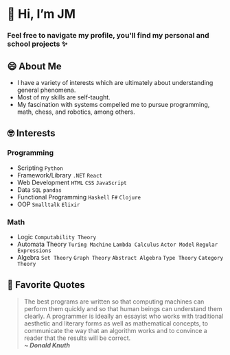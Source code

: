 # 👋 Hi, I’m JM
### Feel free to navigate my profile, you'll find my personal and school projects ✨

## 😄 About Me
- I have a variety of interests which are ultimately about understanding general phenomena.
- Most of my skills are self-taught.
- My fascination with systems compelled me to pursue programming, math, chess, and robotics, among others.

## 🤓 Interests
### Programming
- Scripting `Python`
- Framework/Library `.NET` `React`
- Web Development `HTML` `CSS` `JavaScript`
- Data `SQL` `pandas`
- Functional Programming `Haskell` `F#` `Clojure`
- OOP `Smalltalk` `Elixir`

### Math
- Logic `Computability Theory`
- Automata Theory `Turing Machine` `Lambda Calculus` `Actor Model` `Regular Expressions`
- Algebra `Set Theory` `Graph Theory` `Abstract Algebra` `Type Theory` `Category Theory`

## 🤯 Favorite Quotes
> The best programs are written so that computing machines can perform them quickly and so that human beings can understand them clearly. A programmer is ideally an essayist who works with traditional aesthetic and literary forms as well as mathematical concepts, to communicate the way that an algorithm works and to convince a reader that the results will be correct.<br>
> <em><strong>~ Donald Knuth</strong></em>
